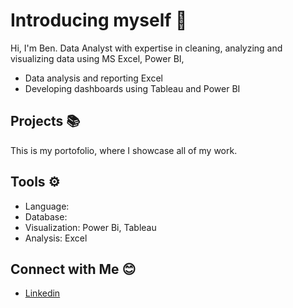 # Introducing myself 👋

Hi, I'm Ben. Data Analyst with expertise in cleaning, analyzing and visualizing data using MS Excel, Power BI,

- Data analysis and reporting Excel
- Developing dashboards using Tableau and Power BI


## Projects 📚
This is my portofolio, where I showcase all of my work.


## Tools ⚙
- Language: <SQLPython>
- Database:
- Visualization: Power Bi, Tableau
- Analysis: Excel

## Connect with Me 😊
- [Linkedin](https://www.linkedin.com/in/man-beniamin-716046247/)

<!--
**BeniaminBenhur/BeniaminBenhur** is a ✨ _special_ ✨ repository because its `README.md` (this file) appears on your GitHub profile.

Here are some ideas to get you started:

- 🔭 I’m currently working on ...
- 🌱 I’m currently learning ...
- 👯 I’m looking to collaborate on ...
- 🤔 I’m looking for help with ...
- 💬 Ask me about ...
- 📫 How to reach me: ...
- 😄 Pronouns: ...
- ⚡ Fun fact: ...
-->
